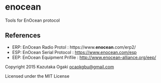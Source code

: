 # enocean
Tools for EnOcean protocol 



## References

* ERP: EnOcean Radio Protol : https://www.**enocean**.com/erp2/
* ESP: EnOcean Serial Protocol : https://www.enocean.com/esp
* EEP: EnOcean Equipment Prifile : http://www.enocean-alliance.org/eep/

Copyright 2015 Kazutaka Ogaki <ocaokgbu@gmail.com>

Licensed under the MIT License
